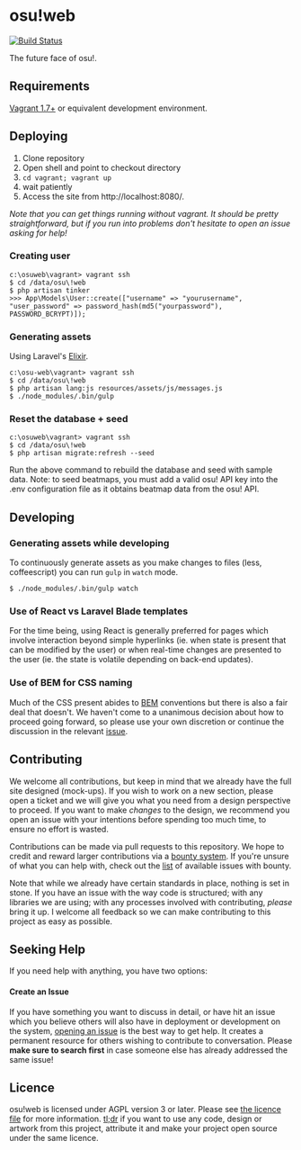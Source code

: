 osu!web
========

[![Build Status](https://travis-ci.org/ppy/osu-web.svg?branch=master)](https://travis-ci.org/ppy/osu-web)

The future face of osu!.

Requirements
------------

[Vagrant 1.7+](http://www.vagrantup.com/downloads.html) or equivalent development environment.

Deploying
---------

1. Clone repository
2. Open shell and point to checkout directory
3. `cd vagrant; vagrant up`
4. wait patiently
5. Access the site from http://localhost:8080/.

*Note that you can get things running without vagrant. It should be pretty straightforward, but if you run into problems don't hesitate to open an issue asking for help!*

### Creating user

    c:\osuweb\vagrant> vagrant ssh
    $ cd /data/osu\!web
    $ php artisan tinker
    >>> App\Models\User::create(["username" => "yourusername", "user_password" => password_hash(md5("yourpassword"), PASSWORD_BCRYPT)]);

### Generating assets

Using Laravel's [Elixir](http://laravel.com/docs/5.1/elixir).

    c:\osu-web\vagrant> vagrant ssh
    $ cd /data/osu\!web
    $ php artisan lang:js resources/assets/js/messages.js
    $ ./node_modules/.bin/gulp

### Reset the database + seed

    c:\osuweb\vagrant> vagrant ssh
    $ cd /data/osu\!web
    $ php artisan migrate:refresh --seed

Run the above command to rebuild the database and seed with sample data. Note: to seed beatmaps, you must add a valid osu! API key into the .env configuration file as it obtains beatmap data from the osu! API.

Developing
---------

### Generating assets while developing

To continuously generate assets as you make changes to files (less, coffeescript) you can run `gulp` in `watch` mode.

    $ ./node_modules/.bin/gulp watch

### Use of React vs Laravel Blade templates

For the time being, using React is generally preferred for pages which involve interaction beyond simple hyperlinks (ie. when state is present that can be modified by the user) or when real-time changes are presented to the user (ie. the state is volatile depending on back-end updates).

### Use of BEM for CSS naming

Much of the CSS present abides to [BEM](http://getbem.com/) conventions but there is also a fair deal that doesn't. We haven't come to a unanimous decision about how to proceed going forward, so please use your own discretion or continue the discussion in the relevant [issue](https://github.com/ppy/osu-web/issues/53).

Contributing
------------

We welcome all contributions, but keep in mind that we already have the full site designed (mock-ups). If you wish to work on a new section, please open a ticket and we will give you what you need from a design perspective to proceed. If you want to make *changes* to the design, we recommend you open an issue with your intentions before spending too much time, to ensure no effort is wasted.

Contributions can be made via pull requests to this repository. We hope to credit and reward larger contributions via a [bounty system](https://goo.gl/nFdoyI). If you're unsure of what you can help with, check out the [list](https://github.com/ppy/osu-web/issues?utf8=%E2%9C%93&q=is%3Aissue+is%3Aopen+label%3Abounty) of available issues with bounty.

Note that while we already have certain standards in place, nothing is set in stone. If you have an issue with the way code is structured; with any libraries we are using; with any processes involved with contributing, *please* bring it up. I welcome all feedback so we can make contributing to this project as easy as possible.

Seeking Help
------------

If you need help with anything, you have two options:

#### Create an Issue

If you have something you want to discuss in detail, or have hit an issue which you believe others will also have in deployment or development on the system, [opening an issue](https://github.com/ppy/osu-web/issues) is the best way to get help. It creates a permanent resource for others wishing to contribute to conversation. Please **make sure to search first** in case someone else has already addressed the same issue!

Licence
-------

osu!web is licensed under AGPL version 3 or later. Please see [the licence file](LICENCE) for more information. [tl;dr](https://tldrlegal.com/license/gnu-affero-general-public-license-v3-(agpl-3.0)) if you want to use any code, design or artwork from this project, attribute it and make your project open source under the same licence.
